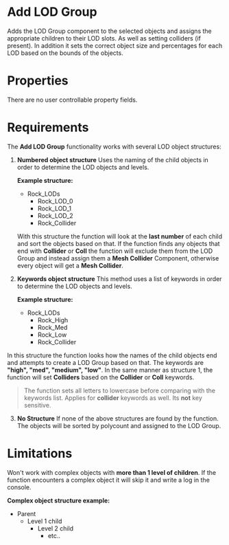 ﻿
# Add LOD Group
Adds the LOD Group component to the selected objects and assigns the appropriate children to their LOD slots. As well as setting colliders (if present). In addition it sets the correct object size and percentages for each LOD based on the bounds of the objects.

# Properties
There are no user controllable property fields.

# Requirements
The **Add LOD Group** functionality works with several LOD object structures:

1. **Numbered object structure**
	Uses the naming of the child objects in order to determine the LOD objects and levels.
	
	**Example structure:**
	- Rock_LODs
		- Rock_LOD_0
		- Rock_LOD_1
		- Rock_LOD_2
		- Rock_Collider
	
	With this structure the function will look at the **last number** of each child and sort the objects based on that. If the function finds any objects that end with **Collider** or **Coll** the function will exclude them from the LOD Group and instead assign them a **Mesh Collider** Component, otherwise every object will get a **Mesh Collider**. 

2. **Keywords object structure**
	This method uses a list of keywords in order to determine the LOD objects and levels.
	
	**Example structure:**
	- Rock_LODs
		- Rock_High
		- Rock_Med
		- Rock_Low
		- Rock_Collider

In this structure the function looks how the names of the child objects end and attempts to create a LOD Group based on that. The keywords are **"high", "med", "medium", "low"**.  In the same manner as structure 1, the function will set **Colliders** based on the **Collider** or **Coll** keywords.

>The function sets all letters to lowercase before comparing with the keywords list. Applies for **collider** keywords as well. Its **not** key sensitive.

3. **No Structure**
	If none of the above structures are found by the function. The objects will be sorted by polycount and assigned to the LOD Group.

# Limitations
Won't work with complex objects with **more than 1 level of children**. If the function encounters a complex object it will skip it and write a log in the console.

**Complex object structure example:**
- Parent
	- Level 1 child
		- Level 2 child
			- etc..
